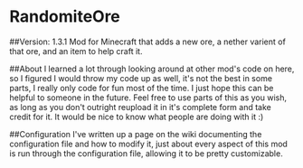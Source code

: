 # RandomiteOre
##Version: 1.3.1
Mod for Minecraft that adds a new ore, a nether varient of that ore, and an item to help craft it.

##About
I learned a lot through looking around at other mod's code on here, so I figured I would throw my code up as well, it's not the best in some parts, I really only code for fun most of the time. I just hope this can be helpful to someone in the future.
Feel free to use parts of this as you wish, as long as you don't outright reupload it in it's complete form and take credit for it.
It would be nice to know what people are doing with it :)

##Configuration
I've written up a page on the wiki documenting the configuration file and how to modify it, just about every aspect of this mod is run through the configuration file, allowing it to be pretty customizable.
